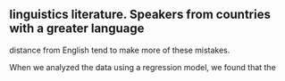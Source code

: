 ## linguistics literature. Speakers from countries with a greater language

distance from English tend to make more of these mistakes.

When we analyzed the data using a regression model, we found that the